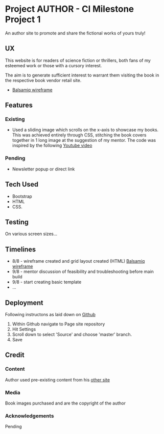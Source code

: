 # Project AUTHOR - CI Milestone Project 1

An author site to promote and share the fictional works of yours truly!

## UX

This website is for readers of science fiction or thrillers, both fans of my esteemed work or those with a cursory interest.

The aim is to generate sufficient interest to warrant them visiting the book in the respective book vendor retail site.

* [Balsamiq wireframe](https://balsamiq.cloud/s27rxce/p1yv5wk)

## Features

### Existing

* Used a sliding image which scrolls on the x-axis to showcase my books. This was achieved entirely through CSS, stitching the book covers together in 1 long image at the suggestion of my mentor. The code was inspired by the following [Youtube video](https://www.youtube.com/watch?v=e3_qXLoIFds)

### Pending


- Newsletter popup or direct link

## Tech Used

* Bootstrap
* HTML
* CSS.

## Testing

On various screen sizes...


## Timelines

* 8/8 - wireframe created and grid layout created (HTML) [Balsamiq wireframe](https://balsamiq.cloud/s27rxce/p1yv5wk)
* 9/8 - mentor discussion of feasibility and troubleshooting before main build
* 9/8 - start creating basic template
* ...

## Deployment

Following instructons as laid down on [Github](https://help.github.com/en/articles/configuring-a-publishing-source-for-github-pages)

1. Within Github navigate to Page site repository
2. Hit Settings
3. Scroll down to select 'Source' and choose 'master' branch.
4. Save

## Credit

### Content

Author used pre-existing content from his [other site](http:http://www.aidanjreid.com)

### Media

Book images purchased and are the copyright of the author

### Acknowledgements

Pending